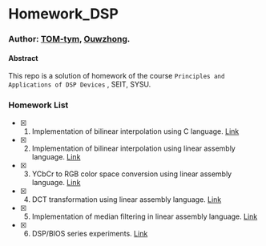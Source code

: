 # Homework_DSP

### Author: [TOM-tym](https://github.com/TOM-tym/), [Ouwzhong](https://github.com/Ouwzhong/).

#### Abstract

This repo is a solution of homework of the course `Principles and Applications of DSP Devices` , SEIT, SYSU.

### Homework List

- [x] 1. Implementation of bilinear interpolation using C language. [Link](https://github.com/TOM-tym/hw1_bilinear)
- [x] 2. Implementation of bilinear interpolation using linear assembly language. [Link](https://github.com/TOM-tym/BiLinear_interpolation_dsp)
- [x] 3. YCbCr to RGB color space conversion using linear assembly language. [Link](https://github.com/TOM-tym/YCbCr2RGB_dsp)
- [x] 4. DCT transformation using linear assembly language. [Link](https://github.com/Ouwzhong/4x4_matrix_transform)
- [x] 5. Implementation of median filtering in linear assembly language. [Link](https://github.com/TOM-tym/hw5-median_filter)
- [x] 6. DSP/BIOS series experiments. [Link](https://github.com/TOM-tym/hw6_dsp_bios)